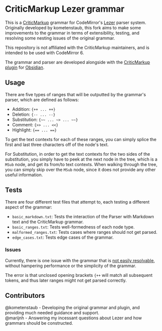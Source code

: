 # CriticMarkup Lezer grammar

This is a [CriticMarkup](https://github.com/CriticMarkup/CriticMarkup-toolkit) grammar for CodeMirror's [Lezer](https://lezer.codemirror.net/) parser system.
Originally developed by kometenstaub, this fork aims to make some improvements to the grammar in terms of extensibility, testing, and resolving
some nesting issues of the original grammar.

This repository is not affiliated with the CriticMarkup maintainers, and is intended to be used with CodeMirror 6.

The grammar and parser are developed alongside with the [CriticMarkup plugin](https://github.com/Fevol/obsidian-criticmarkup) for [Obsidian](https://obsidian.md/).

## Usage

There are five types of ranges that will be outputted by the grammar's parser, which are defined as follows:

- Addition: `{++ ... ++}`
- Deletion: `{-- ... --}`
- Substitution: `{~~ ... ~> ... ~~}`
- Comment: `{>> ... <<}`
- Highlight: `{== ... ==}`

To get the text contexts for each of these ranges, you can simply splice the first and last three characters off of the node's text.

For Substitution, in order to get the text contexts for the two sides of the substitution, you simply have to peek
at the next node in the tree, which is a `MSub` node, and get its from/to text contexts. When walking through the tree,
you can simply skip over the `MSub` node, since it does not provide any other useful information.

## Tests

There are four different test files that attempt to, each testing a different aspect of the grammar:

- `basic_markdown.txt`: Tests the interaction of the Parser with Markdown text and the CriticMarkup grammar.
- `basic_ranges.txt`: Tests well-formedness of each node type.
- `malformed_ranges.txt`: Tests cases where ranges should not get parsed.
- `edge_cases.txt`: Tests edge cases of the grammar.

### Issues

Currently, there is one issue with the grammar that is [not easily resolvable](https://discuss.codemirror.net/t/proper-local-token-group-usage-and-incorrect-matching/5778/11),
without hampering performance or the simplicity of the grammar.

The error is that unclosed opening brackets `{++` will match all subsequent tokens, and thus later
ranges might not get parsed correctly.

## Contributors

@kometenstaub - Developing the original grammar and plugin, and providing much needed guidance and support.<br>
@marijnh - Answering my incessant questions about Lezer and how grammars should be constructed.
